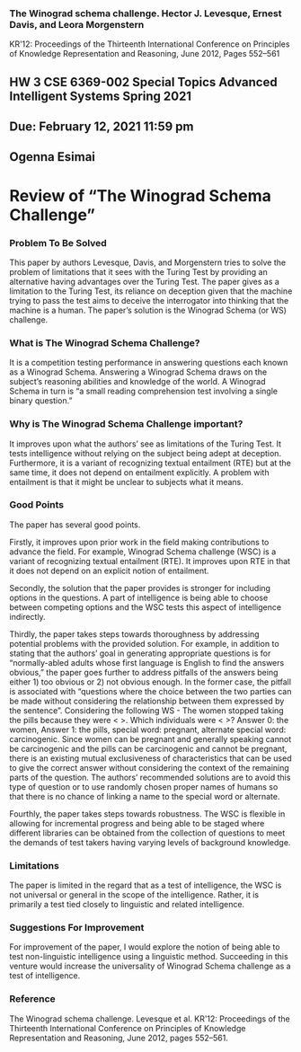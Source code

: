 ### The Winograd schema challenge. Hector J. Levesque, Ernest Davis, and Leora Morgenstern
KR'12: Proceedings of the Thirteenth International Conference on Principles of Knowledge Representation and Reasoning, June 2012, Pages 552–561

## HW 3	CSE 6369-002 Special Topics Advanced Intelligent Systems Spring 2021  
## Due: February 12, 2021 11:59 pm
## Ogenna Esimai 

# Review of “The Winograd Schema Challenge”
### Problem To Be Solved
This paper by authors Levesque, Davis, and Morgenstern tries to solve the problem of limitations that it sees with the Turing Test by providing an alternative having advantages over the Turing Test. The paper gives as a limitation to the Turing Test, its reliance on deception given that the  machine trying to pass the test aims to deceive the interrogator into thinking that the machine is a human. The paper’s solution is the Winograd Schema (or WS) challenge.
### What is The Winograd Schema Challenge? 
It is a competition testing performance in answering questions each known as a Winograd Schema. Answering a Winograd Schema draws on the subject’s reasoning abilities and knowledge of the world. A Winograd Schema in turn is “a small reading comprehension test involving a single binary question.” 
### Why is The Winograd Schema Challenge important? 
It improves upon what the authors’ see as limitations of the Turing Test. It tests intelligence without relying on the subject being adept at deception. Furthermore, it is a variant of recognizing textual entailment (RTE) but at the same time, it does not depend on entailment explicitly. A problem with entailment is that it might be unclear to subjects what it means.
### Good Points
The paper has several good points. 

Firstly, it improves upon prior work in the field making contributions to advance the field. For example, Winograd Schema challenge (WSC) is a variant of recognizing textual entailment (RTE). It improves upon RTE in that it does not depend on an explicit notion of entailment. 

Secondly, the solution that the paper provides is stronger for including options in the questions. A part of intelligence is being able to choose between competing options and the WSC tests this aspect of intelligence indirectly.

Thirdly, the paper takes steps towards thoroughness by addressing potential problems with the provided solution. For example, in addition to stating that the authors’ goal in generating appropriate questions is for “normally-abled adults whose first language is English to find the answers obvious,” the paper goes further to address pitfalls of the answers being either 1) too obvious or 2) not obvious enough. In the former case, the pitfall is associated with “questions where the choice between the two parties can be made without considering the relationship between them expressed by the sentence”. Considering the following WS - The women stopped taking the pills because they were < >. Which individuals were < >? Answer 0: the women, Answer 1: the pills, special word: pregnant, alternate special word: carcinogenic. Since women can be pregnant and generally speaking cannot be carcinogenic and the pills can be carcinogenic and cannot be pregnant, there is an existing mutual exclusiveness of characteristics that can be used to give the correct answer without considering the context of the remaining parts of the question. The authors’ recommended solutions are to avoid this type of question or to use randomly chosen proper names of humans so that there is no chance of linking a name to the special word or alternate.

Fourthly, the paper takes steps towards robustness. The WSC is flexible in allowing for incremental progress and being able to be staged where different libraries can be obtained from the collection of questions to meet the demands of test takers having varying levels of background knowledge.
 
### Limitations
The paper is limited in the regard that as a test of intelligence, the WSC is not universal or general in the scope of the intelligence. Rather, it is primarily a test tied closely to linguistic and related intelligence. 
### Suggestions For Improvement
For improvement of the paper, I would explore the notion of being able to test non-linguistic intelligence using a linguistic method. Succeeding in this venture would increase the universality of Winograd Schema challenge as a test of intelligence.
### Reference
The Winograd schema challenge. Levesque et al. KR'12: Proceedings of the Thirteenth International Conference on Principles of Knowledge Representation and Reasoning, June 2012, pages 552–561.

